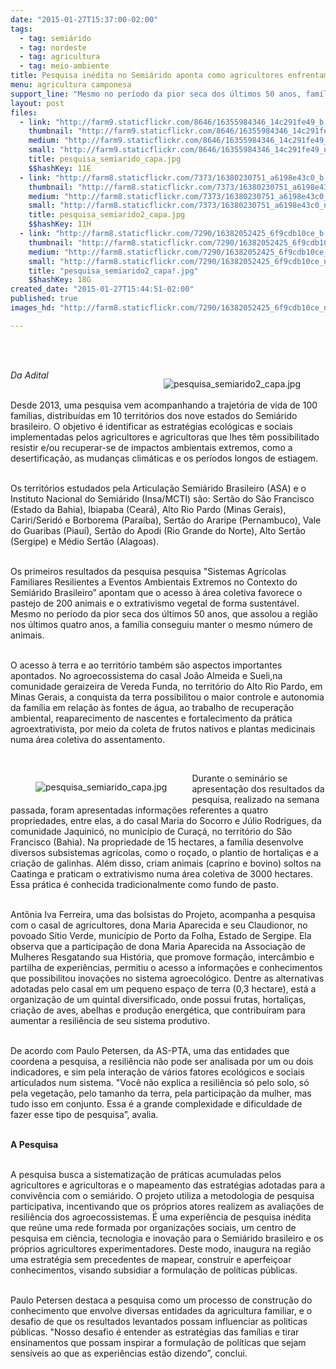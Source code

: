 ```yaml
---
date: "2015-01-27T15:37:00-02:00"
tags:
  - tag: semiárido
  - tag: nordeste
  - tag: agricultura
  - tag: meio-ambiente
title: Pesquisa inédita no Semiárido aponta como agricultores enfrentam a seca
menu: agricultura camponesa
support_line: "Mesmo no período da pior seca dos últimos 50 anos, famílias conseguiram manter o mesmo número de animais."
layout: post
files:
  - link: "http://farm9.staticflickr.com/8646/16355984346_14c291fe49_b.jpg"
    thumbnail: "http://farm9.staticflickr.com/8646/16355984346_14c291fe49_t.jpg"
    medium: "http://farm9.staticflickr.com/8646/16355984346_14c291fe49_z.jpg"
    small: "http://farm9.staticflickr.com/8646/16355984346_14c291fe49_n.jpg"
    title: pesquisa_semiarido_capa.jpg
    $$hashKey: 11E
  - link: "http://farm8.staticflickr.com/7373/16380230751_a6198e43c0_b.jpg"
    thumbnail: "http://farm8.staticflickr.com/7373/16380230751_a6198e43c0_t.jpg"
    medium: "http://farm8.staticflickr.com/7373/16380230751_a6198e43c0_z.jpg"
    small: "http://farm8.staticflickr.com/7373/16380230751_a6198e43c0_n.jpg"
    title: pesquisa_semiarido2_capa.jpg
    $$hashKey: 11H
  - link: "http://farm8.staticflickr.com/7290/16382052425_6f9cdb10ce_b.jpg"
    thumbnail: "http://farm8.staticflickr.com/7290/16382052425_6f9cdb10ce_t.jpg"
    medium: "http://farm8.staticflickr.com/7290/16382052425_6f9cdb10ce_z.jpg"
    small: "http://farm8.staticflickr.com/7290/16382052425_6f9cdb10ce_n.jpg"
    title: "pesquisa_semiarido2_capa!.jpg"
    $$hashKey: 18G
created_date: "2015-01-27T15:44:51-02:00"
published: true
images_hd: "http://farm8.staticflickr.com/7290/16382052425_6f9cdb10ce_n.jpg"

---
```

<p><br />
&nbsp;</p>

<figure class="image" style="float:right"><img alt="pesquisa_semiarido2_capa.jpg" src="http://farm8.staticflickr.com/7373/16380230751_a6198e43c0_b.jpg" />
<figcaption></figcaption>
</figure>

<p><em>Da Adital</em></p>

<p><br />
Desde 2013, uma pesquisa vem acompanhando a trajet&oacute;ria de vida de 100 fam&iacute;lias, distribu&iacute;das em 10 territ&oacute;rios dos nove estados do Semi&aacute;rido brasileiro. O objetivo &eacute; identificar as estrat&eacute;gias ecol&oacute;gicas e sociais implementadas pelos agricultores e agricultoras que lhes t&ecirc;m possibilitado resistir e/ou recuperar-se de impactos ambientais extremos, como a desertifica&ccedil;&atilde;o, as mudan&ccedil;as clim&aacute;ticas e os per&iacute;odos longos de estiagem.</p>

<p><br />
Os territ&oacute;rios estudados pela Articula&ccedil;&atilde;o Semi&aacute;rido Brasileiro (ASA) e o Instituto Nacional do Semi&aacute;rido (Insa/MCTI) s&atilde;o: Sert&atilde;o do S&atilde;o Francisco (Estado da Bahia), Ibiapaba (Cear&aacute;), Alto Rio Pardo (Minas Gerais), Cariri/Serid&oacute; e Borborema (Para&iacute;ba), Sert&atilde;o do Araripe (Pernambuco), Vale do Guaribas (Piau&iacute;), Sert&atilde;o do Apodi (Rio Grande do Norte), Alto Sert&atilde;o (Sergipe) e M&eacute;dio Sert&atilde;o (Alagoas).</p>

<p><br />
Os primeiros resultados da pesquisa pesquisa &quot;Sistemas Agr&iacute;colas Familiares Resilientes a Eventos Ambientais Extremos no Contexto do Semi&aacute;rido Brasileiro&rdquo; apontam que o acesso &agrave; &aacute;rea coletiva favorece o pastejo de 200 animais e o extrativismo vegetal de forma sustent&aacute;vel. Mesmo no per&iacute;odo da pior seca dos &uacute;ltimos 50 anos, que assolou a regi&atilde;o nos &uacute;ltimos quatro anos, a fam&iacute;lia conseguiu manter o mesmo n&uacute;mero de animais.</p>

<p><br />
O acesso &agrave; terra e ao territ&oacute;rio tamb&eacute;m s&atilde;o aspectos importantes apontados. No agroecossistema do casal Jo&atilde;o Almeida e Sueli,na comunidade geraizeira de Vereda Funda, no territ&oacute;rio do Alto Rio Pardo, em Minas Gerais, a conquista da terra possibilitou o maior controle e autonomia da fam&iacute;lia em rela&ccedil;&atilde;o &agrave;s fontes de &aacute;gua, ao trabalho de recupera&ccedil;&atilde;o ambiental, reaparecimento de nascentes e fortalecimento da pr&aacute;tica agroextrativista, por meio da coleta de frutos nativos e plantas medicinais numa &aacute;rea coletiva do assentamento.</p>

<p>&nbsp;</p>

<figure class="image" style="float:left"><img alt="pesquisa_semiarido_capa.jpg" src="http://farm9.staticflickr.com/8646/16355984346_14c291fe49_b.jpg" />
<figcaption></figcaption>
</figure>

<p>Durante o semin&aacute;rio se apresenta&ccedil;&atilde;o dos resultados da pesquisa, realizado na semana passada, foram apresentadas informa&ccedil;&otilde;es referentes a quatro propriedades, entre elas, a do casal Maria do Socorro e J&uacute;lio Rodrigues, da comunidade Jaquinic&oacute;, no munic&iacute;pio de Cura&ccedil;&aacute;, no territ&oacute;rio do S&atilde;o Francisco (Bahia). Na propriedade de 15 hectares, a fam&iacute;lia desenvolve diversos subsistemas agr&iacute;colas, como o ro&ccedil;ado, o plantio de hortali&ccedil;as e a cria&ccedil;&atilde;o de galinhas. Al&eacute;m disso, criam animais (caprino e bovino) soltos na Caatinga e praticam o extrativismo numa &aacute;rea coletiva de 3000 hectares. Essa pr&aacute;tica &eacute; conhecida tradicionalmente como fundo de pasto.</p>

<p>&nbsp;<br />
Ant&ocirc;nia Iva Ferreira, uma das bolsistas do Projeto, acompanha a pesquisa com o casal de agricultores, dona Maria Aparecida e seu Claudionor, no povoado S&iacute;tio Verde, munic&iacute;pio de Porto da Folha, Estado de Sergipe. Ela observa que a participa&ccedil;&atilde;o de dona Maria Aparecida na Associa&ccedil;&atilde;o de Mulheres Resgatando sua Hist&oacute;ria, que promove forma&ccedil;&atilde;o, interc&acirc;mbio e partilha de experi&ecirc;ncias, permitiu o acesso a informa&ccedil;&otilde;es e conhecimentos que possibilitou inova&ccedil;&otilde;es no sistema agroecol&oacute;gico. Dentre as alternativas adotadas pelo casal em um pequeno espa&ccedil;o de terra (0,3 hectare), est&aacute; a organiza&ccedil;&atilde;o de um quintal diversificado, onde possui frutas, hortali&ccedil;as, cria&ccedil;&atilde;o de aves, abelhas e produ&ccedil;&atilde;o energ&eacute;tica, que contribu&iacute;ram para aumentar a resili&ecirc;ncia de seu sistema produtivo.</p>

<p><br />
De acordo com Paulo Petersen, da AS-PTA, uma das entidades que coordena a pesquisa, a resili&ecirc;ncia n&atilde;o pode ser analisada por um ou dois indicadores, e sim pela intera&ccedil;&atilde;o de v&aacute;rios fatores ecol&oacute;gicos e sociais articulados num sistema. &quot;Voc&ecirc; n&atilde;o explica a resili&ecirc;ncia s&oacute; pelo solo, s&oacute; pela vegeta&ccedil;&atilde;o, pelo tamanho da terra, pela participa&ccedil;&atilde;o da mulher, mas tudo isso em conjunto. Essa &eacute; a grande complexidade e dificuldade de fazer esse tipo de pesquisa&rdquo;, avalia.</p>

<p><br />
<strong>A Pesquisa</strong></p>

<p><br />
A pesquisa busca a sistematiza&ccedil;&atilde;o de pr&aacute;ticas acumuladas pelos agricultores e agricultoras e o mapeamento das estrat&eacute;gias adotadas para a conviv&ecirc;ncia com o semi&aacute;rido. O projeto utiliza a metodologia de pesquisa participativa, incentivando que os pr&oacute;prios atores realizem as avalia&ccedil;&otilde;es de resili&ecirc;ncia dos agroecossistemas. &Eacute; uma experi&ecirc;ncia de pesquisa in&eacute;dita que re&uacute;ne uma rede formada por organiza&ccedil;&otilde;es sociais, um centro de pesquisa em ci&ecirc;ncia, tecnologia e inova&ccedil;&atilde;o para o Semi&aacute;rido brasileiro e os pr&oacute;prios agricultores experimentadores. Deste modo, inaugura na regi&atilde;o uma estrat&eacute;gia sem precedentes de mapear, construir e aperfei&ccedil;oar conhecimentos, visando subsidiar a formula&ccedil;&atilde;o de pol&iacute;ticas p&uacute;blicas.</p>

<p><br />
Paulo Petersen destaca a pesquisa como um processo de constru&ccedil;&atilde;o do conhecimento que envolve diversas entidades da agricultura familiar, e o desafio de que os resultados levantados possam influenciar as politicas p&uacute;blicas. &quot;Nosso desafio &eacute; entender as estrat&eacute;gias das fam&iacute;lias e tirar ensinamentos que possam inspirar a formula&ccedil;&atilde;o de pol&iacute;ticas que sejam sens&iacute;veis ao que as experi&ecirc;ncias est&atilde;o dizendo&rdquo;, conclui.</p>
